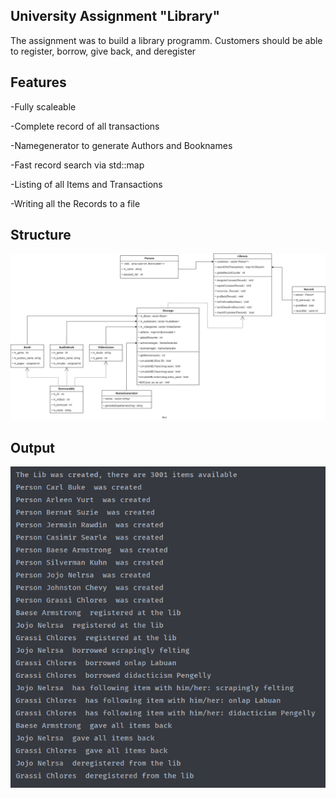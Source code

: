 
## University Assignment "Library"

The assignment was to build a library programm. Customers should be able to register, borrow,
give back, and deregister

## Features

-Fully scaleable 

-Complete record of all transactions

-Namegenerator to generate Authors and Booknames

-Fast record search via std::map

-Listing of all Items and Transactions

-Writing all the Records to a file

## Structure

![OUTPUT](docs/Library.png)
 
## Output

![OUTPUT](docs/output.PNG)


